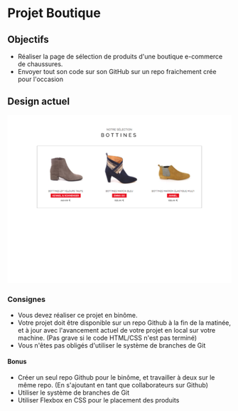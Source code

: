 # Projet Boutique

## Objectifs

- Réaliser la page de sélection de produits d'une boutique e-commerce de chaussures.
- Envoyer tout son code sur son GitHub sur un repo fraichement crée pour l'occasion

## Design actuel

![Rendu](rendu/rendu-selection.png)

### Consignes
- Vous devez réaliser ce projet en binôme.
- Votre projet doit être disponible sur un repo Github à la fin de la matinée, et à jour avec l'avancement actuel de votre projet en local sur votre machine. (Pas grave si le code HTML/CSS n'est pas terminé)
- Vous n'êtes pas obligés d'utiliser le système de branches de Git

#### Bonus
- Créer un seul repo Github pour le binôme, et travailler à deux sur le même repo. (En s'ajoutant en tant que collaborateurs sur Github)
- Utiliser le système de branches de Git
- Utiliser Flexbox en CSS pour le placement des produits